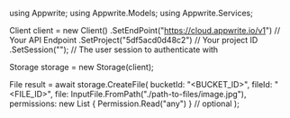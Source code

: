 using Appwrite;
using Appwrite.Models;
using Appwrite.Services;

Client client = new Client()
    .SetEndPoint("https://cloud.appwrite.io/v1") // Your API Endpoint
    .SetProject("5df5acd0d48c2") // Your project ID
    .SetSession(""); // The user session to authenticate with

Storage storage = new Storage(client);

File result = await storage.CreateFile(
    bucketId: "<BUCKET_ID>",
    fileId: "<FILE_ID>",
    file: InputFile.FromPath("./path-to-files/image.jpg"),
    permissions: new List<string> { Permission.Read("any") } // optional
);